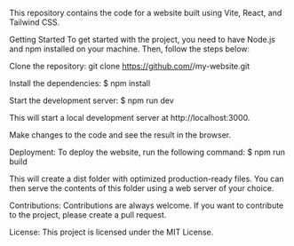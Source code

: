 This repository contains the code for a website built using Vite, React, and Tailwind CSS.

Getting Started
To get started with the project, you need to have Node.js and npm installed on your machine. Then, follow the steps below:

Clone the repository:
git clone https://github.com/<your-username>/my-website.git

Install the dependencies:
$ npm install

Start the development server:
$ npm run dev

This will start a local development server at http://localhost:3000.

Make changes to the code and see the result in the browser.

Deployment:
To deploy the website, run the following command:
$ npm run build

This will create a dist folder with optimized production-ready files. You can then serve the contents of this folder using a web server of your choice.

Contributions:
Contributions are always welcome. If you want to contribute to the project, please create a pull request.

License:
This project is licensed under the MIT License.